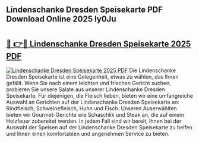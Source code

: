 ## Lindenschanke Dresden Speisekarte PDF Download Online 2025 Iy0Ju

# <h2><a href="http://gc84yug.nevu.top/?p=Lindenschanke+Dresden+Speisekarte">🔗 👉🔴 Lindenschanke Dresden Speisekarte 2025 PDF</a></h2>

[![Lindenschanke Dresden Speisekarte 2025 PDF](https://i.imgur.com/dBaPXMq.png)](http://gc84yug.nevu.top/?p=Lindenschanke+Dresden+Speisekarte)
Die Lindenschanke Dresden Speisekarte ist eine Gelegenheit, etwas zu wählen, das Ihnen gefällt. Wenn Sie nach einem leichten und frischen Gericht suchen, probieren Sie unsere Salate aus unserer Lindenschanke Dresden Speisekarte. Für diejenigen, die Fleisch lieben, bieten wir eine umfangreiche Auswahl an Gerichten auf der Lindenschanke Dresden Speisekarte an: Rindfleisch, Schweinefleisch, Huhn und Fisch. Unseren Auserwählten bieten wir Gourmet-Gerichte wie Schaschlik und Steak an, die auf einem Holzfeuer zubereitet werden. In jedem Fall sind wir bereit, Ihnen bei der Auswahl der Speisen auf der Lindenschanke Dresden Speisekarte zu helfen und Ihnen einen komfortablen und angenehmen Service zu bieten.
